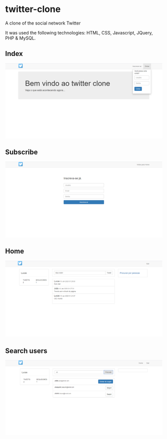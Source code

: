 # twitter-clone
A clone of the social network Twitter

It was used the following technologies:
HTML, CSS, Javascript, JQuery, PHP & MySQL.

## Index
<img src=imagens/index.png>

## Subscribe
<img src=imagens/subscribe.png>

## Home
<img src=imagens/home.png>

## Search users
<img src=imagens/search_users.png>

